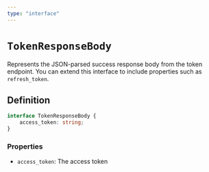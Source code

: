 ```yaml
---
type: "interface"
---
```


# `TokenResponseBody`

Represents the JSON-parsed success response body from the token endpoint. You can extend this interface to include properties such as `refresh_token`.

## Definition

```ts
interface TokenResponseBody {
	access_token: string;
}
```

### Properties

- `access_token`: The access token
